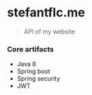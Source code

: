 # stefantflc.me
> API of my website

### Core artifacts
* Java 8
* Spring boot
* Spring security
* JWT
